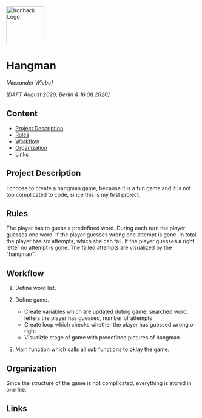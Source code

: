 <img src="https://bit.ly/2VnXWr2" alt="Ironhack Logo" width="100"/>

# Hangman
*[Alexander Wiebe]*

*[DAFT August 2020, Berlin & 16.08.2020]*

## Content
- [Project Description](#project-description)
- [Rules](#rules)
- [Workflow](#workflow)
- [Organization](#organization)
- [Links](#links)

## Project Description
I choose to create a hangman game, because it is a fun game and it is not too complicated to code, since this is my first project. 

## Rules
The player has to guess a predefined word. During each turn the player guesses one word. If the player guesses wrong one attempt is gone. In total the player has six attempts, which she can fail. If the player guesses a right letter no attempt is gone.
The failed attempts are visualized by the "hangman".

## Workflow
1. Define word list.
2. Define game.
    - Create variables which are updated duting game: searched word, letters the player has guessed, number of attempts
    - Create loop which checks whether the player has guessed wrong or right
    - Visualizie stage of game with predefined pictures of hangman
 
3. Main function which calls all sub functions to pklay the game.
## Organization
Since the structure of the game is not complicated, everything is stored in one file. 

## Links

